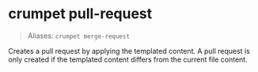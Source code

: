 # crumpet pull-request
> Aliases: `crumpet merge-request`

Creates a pull request by applying the templated content. A pull request is only created if the templated content
differs from the current file content.
